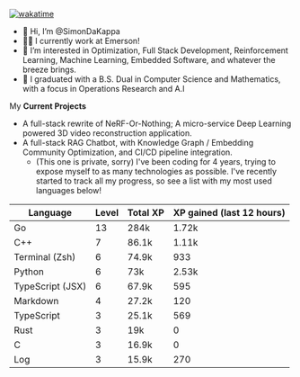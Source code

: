 
[![wakatime](https://wakatime.com/badge/user/50e6c678-94a9-4739-af51-360aeb113c51.svg)](https://wakatime.com/@50e6c678-94a9-4739-af51-360aeb113c51)

- 👋 Hi, I’m @SimonDaKappa
- 🧑‍💼 I currently work at Emerson!
- 👀 I’m interested in Optimization, Full Stack Development, Reinforcement Learning, Machine Learning, Embedded Software, and whatever the breeze brings.
- 🌱 I graduated with a B.S. Dual in Computer Science and Mathematics, with a focus in Operations Research and A.I

My **Current Projects** 
- A full-stack rewrite of NeRF-Or-Nothing; A micro-service Deep Learning powered 3D video reconstruction application.
- A full-stack RAG Chatbot, with Knowledge Graph / Embedding Community Optimization, and CI/CD pipeline integration.
  - (This one is private, sorry)
I've been coding for 4 years, trying to expose myself to as many technologies as possible. I've recently started to track all my progress, so see
a list with my most used languages below!

| Language | Level | Total XP | XP gained (last 12 hours) |
| --- | --- | --- | --- |
| Go | 13 | 284k | 1.72k |
| C++ | 7 | 86.1k | 1.11k |
| Terminal (Zsh) | 6 | 74.9k | 933 |
| Python | 6 | 73k | 2.53k |
| TypeScript (JSX) | 6 | 67.9k | 595 |
| Markdown | 4 | 27.2k | 120 |
| TypeScript | 3 | 25.1k | 569 |
| Rust | 3 | 19k | 0 |
| C | 3 | 16.9k | 0 |
| Log | 3 | 15.9k | 270 |